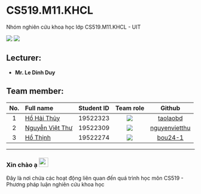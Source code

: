 # CS519.M11.KHCL
Nhóm nghiên cứu khoa học lớp CS519.M11.KHCL - UIT

![](https://img.shields.io/badge/Status-working-brightgreen) [![](https://img.shields.io/badge/Contributors-3-brightgreen)](https://github.com/TienNguyenKha/CS112.L23.KHCL---Analysis-and-Design-of-Algorithms/graphs/contributors)
## Lecturer:
- **Mr. Le Dinh Duy**

## Team member:
|No.| Full name         |Student ID       |Team role      |Github|
|:-:|:------------------|:---------:|:--------:|:-----------:|
| 1	|[Hồ Hải Thủy](https://www.facebook.com/suzu2k1)	| 19522323	| ![](https://img.shields.io/badge/-Leader-yellow) |[taolaobd](https://github.com/taolaobd)|
| 2	|[Nguyễn Việt Thư](https://www.facebook.com/Vietthu1303)	| 19522309	| ![](https://img.shields.io/badge/-Member-yellow)  |[nguyenvietthu](https://github.com/nguyenvietthu)|
| 3	|[Hồ Thịnh](https://www.facebook.com/bou.noppera.33)	  | 19522274	| ![](https://img.shields.io/badge/-Member-yellow)  |[bou24-1](https://github.com/bou24-1)|
---
### Xin chào ạ <a href="https://www.facebook.com/suzu2k1/"><img src="https://media.giphy.com/media/hvRJCLFzcasrR4ia7z/giphy.gif" width="25px"></a>
Đây là nơi chứa các hoạt động liên quan đến quá trình học môn CS519 - Phương pháp luận nghiên cứu khoa học
